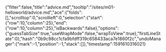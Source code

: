 {"filter":false,"title":"advice.md","tooltip":"/sites/m01-helloworld/advice.md","ace":{"folds":[],"scrolltop":0,"scrollleft":0,"selection":{"start":{"row":10,"column":25},"end":{"row":10,"column":25},"isBackwards":false},"options":{"guessTabSize":true,"useWrapMode":false,"wrapToView":true},"firstLineState":0},"hash":"0b9c98cc1cfa9bfdff319c658433aca7e1860f2c","undoManager":{"mark":-1,"position":-1,"stack":[]},"timestamp":1591610316021}